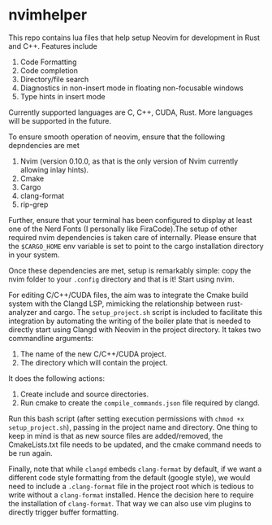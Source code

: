# nvimhelper
This repo contains lua files that help setup Neovim for development in Rust and C++. Features include 

1. Code Formatting 
2. Code completion 
3. Directory/file search
4. Diagnostics in non-insert mode in floating non-focusable windows
5. Type hints in insert mode

Currently supported languages are C, C++, CUDA, Rust. More languages will be supported in the future.

To ensure smooth operation of neovim, ensure that the following depndencies are met 

1. Nvim (version 0.10.0, as that is the only version of Nvim currently allowing inlay hints).
2. Cmake
3. Cargo
4. clang-format
5. rip-grep

Further, ensure that your terminal has been configured to display at least one of the Nerd Fonts (I personally like FiraCode).The setup of other required nvim dependencies is taken care of internally. Please ensure that the ``$CARGO_HOME`` env variable is set to point to the cargo installation directory in your system.

Once these dependencies are met, setup is remarkably simple: copy the nvim folder to your ``.config`` directory and that is it! Start using nvim.

For editing C/C++/CUDA files, the aim was to integrate the Cmake build system with the Clangd LSP, mimicking the relationship between rust-analyzer and cargo. The ``setup_project.sh`` script is included to facilitate this integration by automating the writing of the boiler plate that is needed to directly start using Clangd with Neovim in the project directory. It takes two commandline arguments:

1. The name of the new C/C++/CUDA project.
2. The directory which will contain the project.

It does the following actions:

1. Create include and source directories.
2. Run cmake to create the ``compile_commands.json`` file required by clangd. 

Run this bash script (after setting execution permissions with ``chmod +x setup_project.sh``), passing in the project name and directory. One thing to keep in mind is that as new source files are added/removed, the CmakeLists.txt file needs to be updated, and the cmake command needs to be run again.

Finally, note that while ``clangd`` embeds ``clang-format`` by default, if we want a different code style formatting from the default (google style), we would need to include a ``.clang-format`` file in the project root which is tedious to write without a ``clang-format`` installed. Hence the decision here to require the installation of ``clang-format``. That way we can also use vim plugins to directly trigger buffer formatting.
